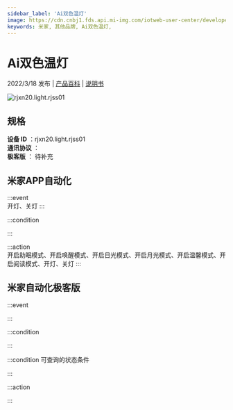 ```yaml
---
sidebar_label: 'Ai双色温灯'
image: https://cdn.cnbj1.fds.api.mi-img.com/iotweb-user-center/developer_1679048027025clT9bf8w.png?GalaxyAccessKeyId=AKVGLQWBOVIRQ3XLEW&Expires=9223372036854775807&Signature=POwLOUs5E904tqrjg6DOjW7Uy50=
keywords: 米家, 其他品牌, Ai双色温灯, 
---
```

# Ai双色温灯

2022/3/18 发布 | [产品百科](https://home.mi.com/webapp/content/baike/product/index.html?model=rjxn20.light.rjss01/) | [说明书](https://home.mi.com/views/introduction.html?model=rjxn20.light.rjss01&region=cn)

![rjxn20.light.rjss01](https://cdn.cnbj1.fds.api.mi-img.com/iotweb-user-center/developer_1679048027025clT9bf8w.png?GalaxyAccessKeyId=AKVGLQWBOVIRQ3XLEW&Expires=9223372036854775807&Signature=POwLOUs5E904tqrjg6DOjW7Uy50=)

## 规格  
> 
**设备 ID** ：rjxn20.light.rjss01  
**通讯协议** ：  
**极客版**  ： 待补充 


## 米家APP自动化  

:::event  
开灯、关灯
:::

:::condition  

:::

:::action   
开启助眠模式、开启唤醒模式、开启日光模式、开启月光模式、开启温馨模式、开启阅读模式、开灯、关灯
:::

## 米家自动化极客版  

:::event  

:::

:::condition  

:::

:::condition 可查询的状态条件  

:::

:::action  

:::

        
